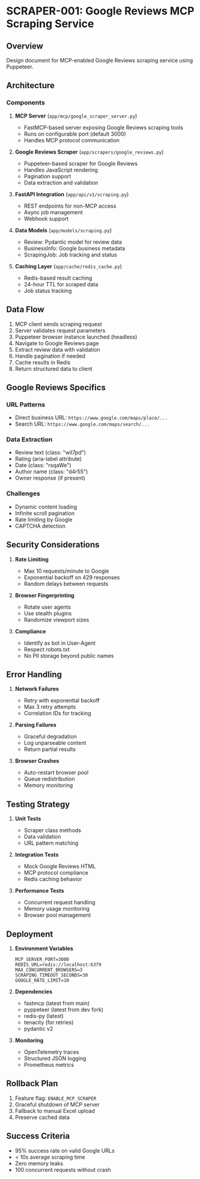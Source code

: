 # SCRAPER-001: Google Reviews MCP Scraping Service

## Overview
Design document for MCP-enabled Google Reviews scraping service using Puppeteer.

## Architecture

### Components

1. **MCP Server** (`app/mcp/google_scraper_server.py`)
   - FastMCP-based server exposing Google Reviews scraping tools
   - Runs on configurable port (default 3000)
   - Handles MCP protocol communication

2. **Google Reviews Scraper** (`app/scrapers/google_reviews.py`)
   - Puppeteer-based scraper for Google Reviews
   - Handles JavaScript rendering
   - Pagination support
   - Data extraction and validation

3. **FastAPI Integration** (`app/api/v1/scraping.py`)
   - REST endpoints for non-MCP access
   - Async job management
   - Webhook support

4. **Data Models** (`app/models/scraping.py`)
   - Review: Pydantic model for review data
   - BusinessInfo: Google business metadata
   - ScrapingJob: Job tracking and status

5. **Caching Layer** (`app/cache/redis_cache.py`)
   - Redis-based result caching
   - 24-hour TTL for scraped data
   - Job status tracking

## Data Flow

1. MCP client sends scraping request
2. Server validates request parameters
3. Puppeteer browser instance launched (headless)
4. Navigate to Google Reviews page
5. Extract review data with validation
6. Handle pagination if needed
7. Cache results in Redis
8. Return structured data to client

## Google Reviews Specifics

### URL Patterns
- Direct business URL: `https://www.google.com/maps/place/...`
- Search URL: `https://www.google.com/maps/search/...`

### Data Extraction
- Review text (class: "wiI7pd")
- Rating (aria-label attribute)
- Date (class: "rsqaWe")
- Author name (class: "d4r55")
- Owner response (if present)

### Challenges
- Dynamic content loading
- Infinite scroll pagination
- Rate limiting by Google
- CAPTCHA detection

## Security Considerations

1. **Rate Limiting**
   - Max 10 requests/minute to Google
   - Exponential backoff on 429 responses
   - Random delays between requests

2. **Browser Fingerprinting**
   - Rotate user agents
   - Use stealth plugins
   - Randomize viewport sizes

3. **Compliance**
   - Identify as bot in User-Agent
   - Respect robots.txt
   - No PII storage beyond public names

## Error Handling

1. **Network Failures**
   - Retry with exponential backoff
   - Max 3 retry attempts
   - Correlation IDs for tracking

2. **Parsing Failures**
   - Graceful degradation
   - Log unparseable content
   - Return partial results

3. **Browser Crashes**
   - Auto-restart browser pool
   - Queue redistribution
   - Memory monitoring

## Testing Strategy

1. **Unit Tests**
   - Scraper class methods
   - Data validation
   - URL pattern matching

2. **Integration Tests**
   - Mock Google Reviews HTML
   - MCP protocol compliance
   - Redis caching behavior

3. **Performance Tests**
   - Concurrent request handling
   - Memory usage monitoring
   - Browser pool management

## Deployment

1. **Environment Variables**
   ```
   MCP_SERVER_PORT=3000
   REDIS_URL=redis://localhost:6379
   MAX_CONCURRENT_BROWSERS=3
   SCRAPING_TIMEOUT_SECONDS=30
   GOOGLE_RATE_LIMIT=10
   ```

2. **Dependencies**
   - fastmcp (latest from main)
   - pyppeteer (latest from dev fork)
   - redis-py (latest)
   - tenacity (for retries)
   - pydantic v2

3. **Monitoring**
   - OpenTelemetry traces
   - Structured JSON logging
   - Prometheus metrics

## Rollback Plan

1. Feature flag: `ENABLE_MCP_SCRAPER`
2. Graceful shutdown of MCP server
3. Fallback to manual Excel upload
4. Preserve cached data

## Success Criteria

- 95% success rate on valid Google URLs
- < 10s average scraping time
- Zero memory leaks
- 100 concurrent requests without crash

